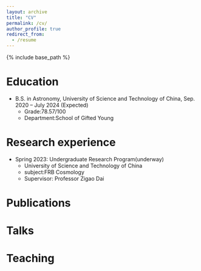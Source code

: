 ```yaml
---
layout: archive
title: "CV"
permalink: /cv/
author_profile: true
redirect_from:
  - /resume
---
```


{% include base_path %}

Education
======
* B.S. in Astronomy, University of Science and Technology of China, Sep. 2020 – July 2024 (Expected)
    * Grade:78.57/100
    * Department:School of Gifted Young

Research experience
======
* Spring 2023: Undergraduate Research Program(underway)
  * University of Science and Technology of China
  * subject:FRB Cosmology
  * Supervisor: Professor Zigao Dai

Publications
======
  
Talks
======
  
Teaching
======
  
